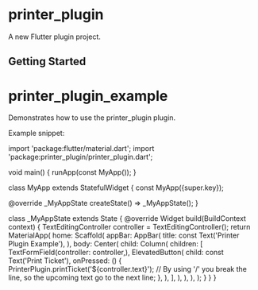 # printer_plugin

A new Flutter plugin project.

## Getting Started

 

# printer_plugin_example

Demonstrates how to use the printer_plugin plugin.

Example snippet:

import 'package:flutter/material.dart';
import 'package:printer_plugin/printer_plugin.dart';

void main() {
        runApp(const MyApp());
}

class MyApp extends StatefulWidget {
const MyApp({super.key});

@override
_MyAppState createState() => _MyAppState();
}

class _MyAppState extends State<MyApp> {
@override
    Widget build(BuildContext context) {
        TextEditingController controller = TextEditingController();
        return MaterialApp(
            home: Scaffold(
                appBar: AppBar(
                    title: const Text('Printer Plugin Example'),
                ),
                body: Center(
                    child: Column(
                        children: [
                            TextFormField(controller: controller,),
                                ElevatedButton(
                                    child: const Text('Print Ticket'),
                                        onPressed: () {
                                                PrinterPlugin.printTicket('${controller.text}');
                                                // By using '/' you break the line, so the upcoming text go to the next line;
                                                },
                                            ),
                                        ],
                                    ),
                                ),
                            ),
                        );
                }
        }
}
